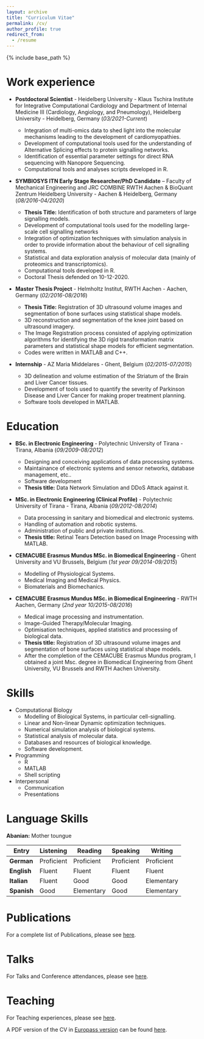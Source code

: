 ```yaml
---
layout: archive
title: "Curriculum Vitae"
permalink: /cv/
author_profile: true
redirect_from:
  - /resume
---
```


{% include base_path %}

Work experience
======
* **Postdoctoral Scientist** - Heidelberg University - Klaus Tschira Institute for Integrative Computational Cardiology and Department of Internal Medicine III (Cardiology, Angiology, and Pneumology), Heidelberg University - Heidelberg, Germany (*03/2021-Current*)
  * Integration of multi-omics data to shed light into the molecular mechanisms leading to the development of cardiomyopathies.
  * Development of computational tools used for the understanding of Alternative Splicing effects to protein signalling networks.
  * Identification of essential parameter settings for direct RNA sequencing with Nanopore Sequencing.
  * Computational tools and analyses scripts developed in R.
  

* **SYMBIOSYS ITN Early Stage Researcher/PhD Candidate** – Faculty of Mechanical Engineering and JRC COMBINE RWTH Aachen & BioQuant Zentrum Heidelberg University - Aachen & Heidelberg, Germany (*08/2016-04/2020*)
  * **Thesis Title:** Identification of both structure and parameters of large signalling models.
  * Development of computational tools used for the modelling large-scale cell signalling networks
  * Integration of optimization techniques with simulation analysis in order to provide information about the behaviour of cell signalling systems.
  * Statistical and data exploration analysis of molecular data (mainly of proteomics and transcriptomics).
  * Computational tools developed in R.
  * Doctoral Thesis defended on 10-12-2020.
  
  
* **Master Thesis Project** - Helmholtz Institut, RWTH Aachen - Aachen, Germany (*02/2016-08/2016*)
  * **Thesis Title:** Registration of 3D ultrasound volume images and segmentation of bone surfaces using statistical shape models.
  * 3D reconstruction and segmentation of the knee joint based on ultrasound imagery.
  * The Image Registration process consisted of applying optimization algorithms for identifying the 3D rigid transformation matrix parameters and statistical shape models for efficient segmentation.
  * Codes were written in MATLAB and C++.


* **Internship** - AZ Maria Middelares - Ghent, Belgium (*02/2015-07/2015*)
  * 3D delineation and volume estimation of the Striatum of the Brain and Liver Cancer tissues.
  * Development of tools used to quantify the severity of Parkinson Disease and Liver Cancer for making proper treatment planning.
  * Software tools developed in MATLAB.
  

Education
======
* **BSc. in Electronic Engineering** - Polytechnic University of Tirana - Tirana, Albania (*09/2009-08/2012*)
  * Designing and conceiving applications of data processing systems.
  * Maintainance of electronic systems and sensor networks, database management, etc..
  * Software development
  * **Thesis title:** Data Network Simulation and DDoS Attack against it.

* **MSc. in Electronic Engineering (Clinical Profile)** - Polytechnic University of Tirana - Tirana, Albania (*09/2012-08/2014*)
  * Data processing in sanitary and biomedical and electronic systems.
  * Handling of automation and robotic systems.
  * Administration of public and private institutions.
  * **Thesis title:** Retinal Tears Detection based on Image Processing with MATLAB.

* **CEMACUBE Erasmus Mundus MSc. in Biomedical Engineering** - Ghent University and VU Brussels, Belgium (*1st year 09/2014-09/2015*)
  * Modelling of Physiological Systems.
  * Medical Imaging and Medical Physics.
  * Biomaterials and Biomechanics.

* **CEMACUBE Erasmus Mundus MSc. in Biomedical Engineering** - RWTH Aachen, Germany (*2nd year 10/2015-08/2016*)
  * Medical image processing and instrumentation.
  * Image-Guided Therapy/Molecular Imaging.
  * Optimisation techniques, applied statistics and processing of biological data.
  * **Thesis title:** Registration of 3D ultrasound volume images and segmentation of bone surfaces using statistical shape models.
  * After the completion of the CEMACUBE Erasmus Mundus program, I obtained a joint Msc. degree in Biomedical Engineering from Ghent University, VU Brussels and RWTH Aachen University.
  
Skills
======
* Computational Biology
  * Modelling of Biological Systems, in particular cell-signalling.
  * Linear and Non-linear Dynamic optimization techniques.
  * Numerical simulation analysis of biological systems.
  * Statistical analysis of molecular data.
  * Databases and resources of biological knowledge.
  * Software development.
* Programming
  * R
  * MATLAB
  * Shell scripting
* Interpersonal
  * Communication
  * Presentations
  
Language Skills
======
**Abanian:** Mother toungue

| **Entry**     | **Listening**   | **Reading**   | **Speaking**  | **Writing**   |
| --------      | ------          | ------        | ------        | ------        |
| **German**    | Proficient      | Proficient    | Proficient    | Proficient    |
| **English**   | Fluent          | Fluent        | Fluent        | Fluent        |
| **Italian**   | Fluent          | Good          | Good          | Elementary    |
| **Spanish**   | Good            | Elementary    | Good          | Elementary    |


Publications
======
For a complete list of Publications, please see [here](https://enio23.github.io/publications/).
  
Talks
======
For Talks and Conference attendances, please see [here](https://enio23.github.io/talks/).
  
Teaching
======
For Teaching experiences, please see [here](https://enio23.github.io/teaching/).
  
A PDF version of the CV in [Europass version](https://europa.eu/europass/en/create-europass-cv) can be found [here]().
